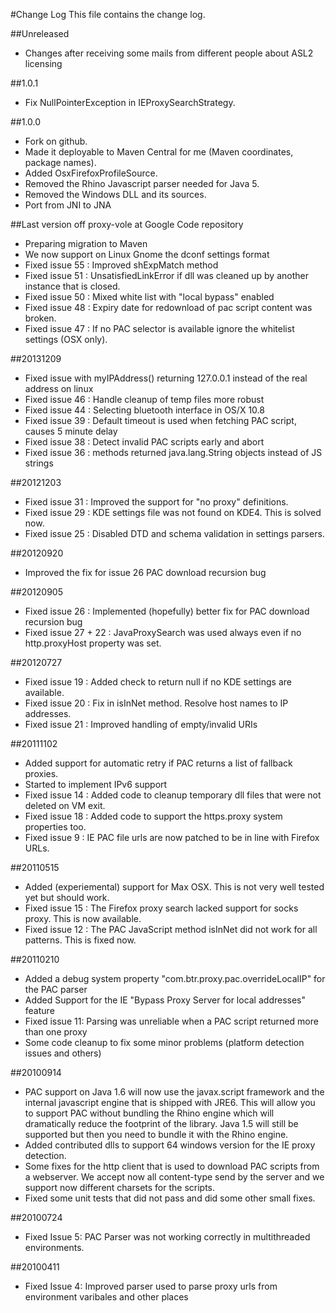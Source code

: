 #Change Log
This file contains the change log.

##Unreleased
* Changes after receiving some mails from different people about ASL2 licensing

##1.0.1
* Fix NullPointerException in IEProxySearchStrategy.

##1.0.0
* Fork on github.
* Made it deployable to Maven Central for me (Maven coordinates, package names).
* Added OsxFirefoxProfileSource.
* Removed the Rhino Javascript parser needed for Java 5. 
* Removed the Windows DLL and its sources.
* Port from JNI to JNA

##Last version off proxy-vole at Google Code repository 
* Preparing migration to Maven
* We now support on Linux Gnome the dconf settings format
* Fixed  issue 55 : Improved shExpMatch method
* Fixed  issue 51 :	UnsatisfiedLinkError if dll was cleaned up by another instance that is closed.
* Fixed  issue 50 : Mixed white list with "local bypass" enabled
* Fixed  issue 48 : Expiry date for redownload of pac script content was broken.
* Fixed  issue 47 : If no PAC selector is available ignore the whitelist settings (OSX only).

##20131209
* Fixed issue with myIPAddress() returning 127.0.0.1 instead of the real address on linux
* Fixed  issue 46 : Handle cleanup of temp files more robust
* Fixed  issue 44 : Selecting bluetooth interface in OS/X 10.8
* Fixed  issue 39 : Default timeout is used when fetching PAC script, causes 5 minute delay
* Fixed  issue 38 : Detect invalid PAC scripts early and abort
* Fixed  issue 36 : methods returned java.lang.String objects instead of JS strings

##20121203
* Fixed  issue 31 : Improved the support for "no proxy" definitions.
* Fixed  issue 29 : KDE settings file was not found on KDE4. This is solved now.
* Fixed  issue 25 : Disabled DTD and schema validation in settings parsers.

##20120920
* Improved the fix for issue 26 PAC download recursion bug

##20120905
* Fixed  issue 26 : Implemented (hopefully) better fix for PAC download recursion bug 
* Fixed  issue 27 + 22 : JavaProxySearch was used always even if no http.proxyHost property was set.

##20120727
* Fixed  issue 19 : Added check to return null if no KDE settings are available.
* Fixed  issue 20 : Fix in isInNet method. Resolve host names to IP addresses.
* Fixed  issue 21 : Improved handling of empty/invalid URIs

##20111102
* Added support for automatic retry if PAC returns a list of fallback proxies.
* Started to implement IPv6 support
* Fixed  issue 14 : Added code to cleanup temporary dll files that were not deleted on VM exit.
* Fixed  issue 18 : Added code to support the https.proxy system properties too.
* Fixed  issue  9 : IE PAC file urls are now patched to be in line with Firefox URLs.

##20110515
* Added (experiemental) support for Max OSX. This is not very well tested yet but should work. 
* Fixed  issue 15 : The Firefox proxy search lacked support for socks proxy. This is now available.
* Fixed  issue 12 : The PAC JavaScript method isInNet did not work for all patterns. This is fixed now.

##20110210
* Added a debug system property "com.btr.proxy.pac.overrideLocalIP" for the PAC parser 
* Added Support for the IE "Bypass Proxy Server for local addresses" feature
* Fixed issue 11: Parsing was unreliable when a PAC script returned more than one proxy 
* Some code cleanup to fix some minor problems (platform detection issues and others) 

##20100914
* PAC support on Java 1.6 will now use the javax.script framework and the internal javascript engine that 
  is shipped with JRE6. This will allow you to support PAC without bundling the Rhino engine which will dramatically 
  reduce the footprint of the library. Java 1.5 will still be supported but then you need to bundle it with the Rhino engine.
* Added contributed dlls to support 64 windows version for the IE proxy detection.
* Some fixes for the http client that is used to download PAC scripts from a webserver. We accept now all content-type 
  send by the server and we support now different charsets for the scripts.
* Fixed some unit tests that did not pass and did some other small fixes.

##20100724
* Fixed Issue 5: PAC Parser was not working correctly in multithreaded environments.

##20100411
* Fixed Issue 4: Improved parser used to parse proxy urls from environment varibales and other places

